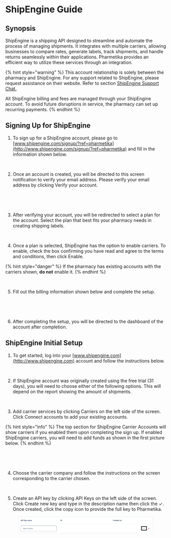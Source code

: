 # ShipEngine Guide

## Synopsis

ShipEngine is a shipping API designed to streamline and automate the process of managing shipments. It integrates with multiple carriers, allowing businesses to compare rates, generate labels, track shipments, and handle returns seamlessly within their applications. Pharmetika provides an efficient way to utilize these services through an integration.

{% hint style="warning" %}
This account relationship is solely between the pharmacy and ShipEngine. For any support related to ShipEngine, please request assistance on their website. Refer to section [ShipEngine Support Chat.](shipengine-support-chat.md)

All ShipEngine billing and fees are managed through your ShipEngine account. To avoid future disruptions in service, the pharmacy can set up recurring payments.
{% endhint %}

## Signing Up for ShipEngine

1. To sign up for a ShipEngine account, please go to [www.shipengine.com/signup/?ref=pharmetika](http://www.shipengine.com/signup/?ref=pharmetika) and fill in the information shown below.

<figure><img src="https://lh7-us.googleusercontent.com/docsz/AD_4nXeXGQbkKsjkyNzi6kuSaZOd07EolgKmh-uu_-HzrgiiYpje4a9oF0oFbHB7uI-_6ikM5oIOsNZEdvXa_yubohb9igqdyvBFxg7dLwoZIvMJ4oDmMkNDnvPXzdar0EnuPpEiCn2iQ56EUhvLcvdghIrQvkp4?key=HBHXzywv03ZqSSKn3RN3CQ" alt=""><figcaption></figcaption></figure>

2. Once an account is created, you will be directed to this screen notification to verify your email address. Please verify your email address by clicking Verify your account.

<figure><img src="https://lh7-us.googleusercontent.com/docsz/AD_4nXcMVG_SRFAhj9CgsfW986BXiZ0kw1fc5KDicD6NRYRiTXHfFCmNa9C2d8I095g7gyogRvpFfpv9urNheBeHB__VSwpCIwIwQ1ey0SiI4sn9ki5kIgHcaE_C5wnSvo206Uz4wOnT7kBOSLEjJldtke4SxT2v?key=HBHXzywv03ZqSSKn3RN3CQ" alt=""><figcaption></figcaption></figure>

<figure><img src="https://lh7-us.googleusercontent.com/docsz/AD_4nXeCr3WFZjprPLJ5rXZkeZEGEwB7OEKL9QHM0CLT7mOqZCllWYq-HZL6sRE_L1fU9vSiNGCjmn9vNXBcoFVHDjbYindX1KsKcD5wmMWFr2uAlvOzVSQz1Ne0PqEVyaXr6itA9s-Jk6HAI07nf9EtR-fhpW2F?key=HBHXzywv03ZqSSKn3RN3CQ" alt=""><figcaption></figcaption></figure>

3. After verifying your account, you will be redirected to select a plan for the account. Select the plan that best fits your pharmacy needs in creating shipping labels.

<figure><img src="https://lh7-us.googleusercontent.com/docsz/AD_4nXc-2PEz-lI0xE2630RAjTUR9owJwYMl74D8DPPeTc_NlclvEUO4QTV_Jc3TeHm6MITGT_BrWwePO0RAHzclKO1UCJA50sAxTKe1x_jmKEKvAoymLrWHPKJ966wsyM8EtjJ-4MaA0U3sumDs7DV4O5sRyGZU?key=HBHXzywv03ZqSSKn3RN3CQ" alt=""><figcaption></figcaption></figure>

4. Once a plan is selected, ShipEngine has the option to enable carriers. To enable, check the box confirming you have read and agree to the terms and conditions, then click Enable.

{% hint style="danger" %}
If the pharmacy has existing accounts with the carriers shown, **do not** enable it.
{% endhint %}

<figure><img src="https://lh7-us.googleusercontent.com/docsz/AD_4nXfqQJbNmYSyBNFqCysX13asOEcmqjG3-V5enq2O1h6up_aAKe2ndd9OJHbCCmvAV1WiWfxOS48w9hmoiCDxNVz-yT64wgW_BDCtEYNI3FwRLjJXxurus3KEeI1P69BylvvPjmX5XJqFE8dsN-RD6QtzWEE?key=HBHXzywv03ZqSSKn3RN3CQ" alt=""><figcaption></figcaption></figure>

5. Fill out the billing information shown below and complete the setup.

<figure><img src="https://lh7-us.googleusercontent.com/docsz/AD_4nXd0Dzy1VkJvPrCB-A9EUkptO_QBp5lKjdoiSVMpJxJGjeQpJbEm5VxMegdvZMWx7Q8kYum-byGfxgYzgmDqPqLyCn9j5IiFm1LXF88cXpnsVMLBJXN4NMBb6eqXvoyUo5paLYdVzgHixU0_Wl6-4OBtfxo?key=HBHXzywv03ZqSSKn3RN3CQ" alt=""><figcaption></figcaption></figure>

<figure><img src="https://lh7-us.googleusercontent.com/docsz/AD_4nXfrB0ccS7hQtLiBkeXSXYujIczyCn-fG0-gWQ2ASntsZWeN7Klh1Ei6mDjxPfjmz-KLQdvz1MkENR66kFb3PbwrokuYeqGvKJhyuSWhOnEgF3IMc9aLvfiBvb_P6-3Y3DUHwpJbD1KeOTvs4Ea3J9W05jMv?key=HBHXzywv03ZqSSKn3RN3CQ" alt="" width="375"><figcaption></figcaption></figure>

6. After completing the setup, you will be directed to the dashboard of the account after completion.

## ShipEngine Initial Setup

1. To get started, log into your [www.shipengine.com](http://www.shipengine.com) account and follow the instructions below.

<figure><img src="https://lh7-us.googleusercontent.com/docsz/AD_4nXfDv470wxZEwcp_ckyuya82qLq5UHl8Bv9ktYksIhoVkDpV7pS-Br4P8DjhDo8Z6dpTiwTWXb9jdOpIobXvLEPGvGPPE0AUYImlU--CUveZkbnfa7FX-NimeSPjkafwq3fts5Ks6g2WYi-ougPekZnwyREC?key=HBHXzywv03ZqSSKn3RN3CQ" alt="" width="375"><figcaption></figcaption></figure>

2. If ShipEngine account was originally created using the free trial (31 days), you will need to choose either of the following options. This will depend on the report showing the amount of shipments.

<figure><img src="https://lh7-us.googleusercontent.com/docsz/AD_4nXcWKupU-63M1eYeV7L9c1ZoYTeXLNAAKE1dVNx3hXY35bgW_yzR2uwZfKgHkazJ_1R_tmADSNizGcjxpLUhA-n4SJ5ZuLrFuaaPW7cUUq-RQH3W4f2L0j0Ugk6aiTb4KSL7b9DfMsnQv7aQy8GNyzsJgPKR?key=HBHXzywv03ZqSSKn3RN3CQ" alt=""><figcaption></figcaption></figure>

3. Add carrier services by clicking Carriers on the left side of the screen. Click Connect accounts to add your existing accounts.

{% hint style="info" %}
The top section for ShipEngine Carrier Accounts will show carriers if you enabled them upon completing the sign up. If enabled ShipEngine carriers, you will need to add funds as shown in the first picture below.
{% endhint %}

<figure><img src="https://lh7-us.googleusercontent.com/docsz/AD_4nXedRCyrKVxAeLnu2QtPtwDU4SpZEU0dO5Ba_oJTqbm4qLFd8fGAYYuMOzhF12JieaYXcB77NIfL136xLC93JY5PbtGIQ55vPLlGktFw2jazYuoNbKBHHx81yjibH2eMlpcd6wvILhy-XKa9UsNRTiY2Ce1G?key=HBHXzywv03ZqSSKn3RN3CQ" alt=""><figcaption></figcaption></figure>

<figure><img src="https://lh7-us.googleusercontent.com/docsz/AD_4nXdHu2c23UWli-enBQyalvGIJm04jbgFOv_FlqNKAdVRmN5YzqRB1MtsKv8WSQgQT8drjgRR2U4RTGq50UsGIefB7Z8IwPxc2axqM1xUZ-wszLdMp8dVI5fCB9WpiWFmo-IBplEj05m0MAQ1S7FbXWd8yjhK?key=HBHXzywv03ZqSSKn3RN3CQ" alt=""><figcaption></figcaption></figure>

4. Choose the carrier company and follow the instructions on the screen corresponding to the carrier chosen.

<figure><img src="https://lh7-us.googleusercontent.com/docsz/AD_4nXeLGPOzVOHoI27CUFxCFFdJMr6SuRZ5NSTUFPFe3Up1l2O1qLz2SJzJF2LcA1y_KZ9inbSryqVnaEH_u0KfjLFE9cFz5TaVns7l1aibll5uV96bIBTBTgY1rcfHMBZT3PRNU6eAv8zqwqpSNfm8bedoMIps?key=HBHXzywv03ZqSSKn3RN3CQ" alt=""><figcaption></figcaption></figure>

5. Create an API key by clicking API Keys on the left side of the screen. Click Create new key and type in the description name then click the ✓. Once created, click the copy icon to provide the full key to Pharmetika.

<figure><img src="../../.gitbook/assets/image (19).png" alt=""><figcaption></figcaption></figure>

<figure><img src="https://lh7-us.googleusercontent.com/docsz/AD_4nXe1vj_WcrcA-hTkYWiaEu3pr4-0T9Er7x4FJe6qqiWQXxW4ME4bD2_fte1GBhomljUxv4Wwx5YQO2S71TwridDDdeJWK4h1ihrtm6tT1TKCL68idZHMkM3GHhJiLXuXkZck7WhJ23BebPFpFFxkXH_WaZ24?key=HBHXzywv03ZqSSKn3RN3CQ" alt=""><figcaption></figcaption></figure>
